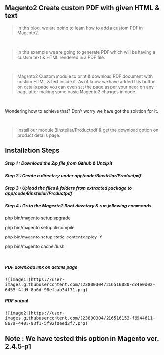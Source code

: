 ## Magento2 Create custom PDF with given HTML & text

> In this blog, we are going to learn how to add a custom PDF in Magento2.

&nbsp;
&nbsp;

> In this example we are going to generate PDF which will be having a custom text & HTML rendered in a PDF file.

&nbsp;
&nbsp;

> Magento2 Custom module to print & download PDF document with custom HTML & text inside it. As of know we have added this button on details page you can even set the page as per your need on any page after making some basic Magento2 changes in code.

&nbsp;
&nbsp;

Wondering how to achieve that? Don't worry we have got the solution for it.

&nbsp;
&nbsp;

> Install our module Binstellar/Productpdf & get the download option on product details page.


## Installation Steps

##### Step 1 : Download the Zip file from Github & Unzip it
##### Step 2 : Create a directory under app/code/Binstellar/Productpdf
##### Step 3 : Upload the files & folders from extracted package to app/code/Binstellar/Productpdf
##### Step 4 : Go to the Magento2 Root directory & run following commands

php bin/magento setup:upgrade

php bin/magento setup:di:compile

php bin/magento setup:static-content:deploy -f

php bin/magento cache:flush

&nbsp;
&nbsp;

##### PDF download link on details page
<kbd>
![image1](https://user-images.githubusercontent.com/123800304/216516080-dc4e0d02-6455-4fd9-8a6d-98efaab34f71.png)
</kbd>
&nbsp;
&nbsp;

##### PDF output
<kbd>
![image2](https://user-images.githubusercontent.com/123800304/216516153-f9944611-867a-4401-93f1-5f92f0eed3f7.png)
</kbd>
&nbsp;
&nbsp;

## Note : We have tested this option in Magento ver. 2.4.5-p1
